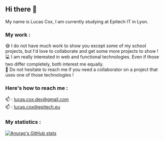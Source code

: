 ## Hi there 👋

My name is Lucas Cox, I am currently studying at Epitech IT in Lyon.

### My work :

:sweat_smile: I do not have much work to show you except some of my school projects, but I'd love to collaborate and get some more projects to show !\
:computer: I am really interested in web and functional technologies. Even if those two differ completely, both interest me equally.\
:handshake: Do not hesitate to reach me if you need a collaborator on a project that uses one of those technologies !


### Here's how to reach me :

:mailbox: : lucas.cox.dev@gmail.com\
:mailbox: : lucas.cox@epitech.eu


### My statistics :

[![Anurag's GitHub stats](https://github-readme-stats.vercel.app/api?username=Lucas-COX&count_private=true&show_icons=true)](https://github.com/anuraghazra/github-readme-stats)
